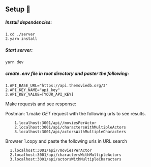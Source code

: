 ## Setup 🔧

##### Install dependencies:

```console
1.cd ./server
2.yarn install
```

##### Start server:
```console
yarn dev
```
##### create .env file in root directory and paster the following:
  ```
  1.API_BASE_URL="https://api.themoviedb.org/3"
  2.API_KEY_NAME="api_key"
  3.API_KEY_VALUE=[YOUR_API_KEY]
  ```


Make requests and see response:

Postman:
  1.make *GET* request with the following urls to see results.

```
    1.localhost:3001/api//moviesPerActor
    2.localhost:3001/api/charactersWithMultipleActors
    3.localhost:3001/api/actorsWithMultipleCharacters
```
Browser
  1.copy and paste the following urls in URL search 
  ```
    1.localhost:3001/api//moviesPerActor
    2.localhost:3001/api/charactersWithMultipleActors
    3.localhost:3001/api/actorsWithMultipleCharacters
  ```  
